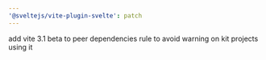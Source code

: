 ```yaml
---
'@sveltejs/vite-plugin-svelte': patch
---
```


add vite 3.1 beta to peer dependencies rule to avoid warning on kit projects using it
